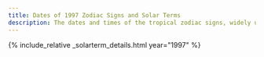 ```yaml
---
title: Dates of 1997 Zodiac Signs and Solar Terms
description: The dates and times of the tropical zodiac signs, widely used in western astrology, and solar terms of year 1997
---
```

{% include_relative _solarterm_details.html year="1997" %}
